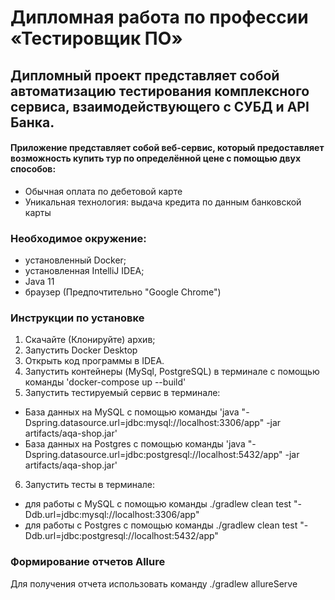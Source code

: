 # Дипломная работа по профессии «Тестировщик ПО»

## Дипломный проект представляет собой автоматизацию тестирования комплексного сервиса, взаимодействующего с СУБД и API Банка.

#### Приложение представляет собой веб-сервис, который предоставляет возможность купить тур по определённой цене с помощью двух способов:

- Обычная оплата по дебетовой карте
- Уникальная технология: выдача кредита по данным банковской карты

### Необходимое окружение:

* установленный Docker;
* установленная IntelliJ IDEA;
* Java 11
* браузер (Предпочтительно "Google Chrome")

### Инструкции по установке

1. Скачайте (Клонируйте) архив;
2. Запустить Docker Desktop 
3. Открыть код программы в IDEA. 
4. Запустить контейнеры (MySql, PostgreSQL) в терминале с помощью команды 'docker-compose up --build'
5. Запустить тестируемый сервис в терминале:
* База данных на MySQL с помощью команды  'java "-Dspring.datasource.url=jdbc:mysql://localhost:3306/app" -jar artifacts/aqa-shop.jar'
* База данных на Postgres с помощью команды  'java "-Dspring.datasource.url=jdbc:postgresql://localhost:5432/app" -jar artifacts/aqa-shop.jar' 
6. Запустить тесты в терминале:
 * для работы с MySQL с помощью команды ./gradlew clean test "-Ddb.url=jdbc:mysql://localhost:3306/app"
 * для работы с Postgres с помощью команды ./gradlew clean test "-Ddb.url=jdbc:postgresql://localhost:5432/app"


### Формирование отчетов Allure
Для получения отчета использовать команду ./gradlew allureServe

   

